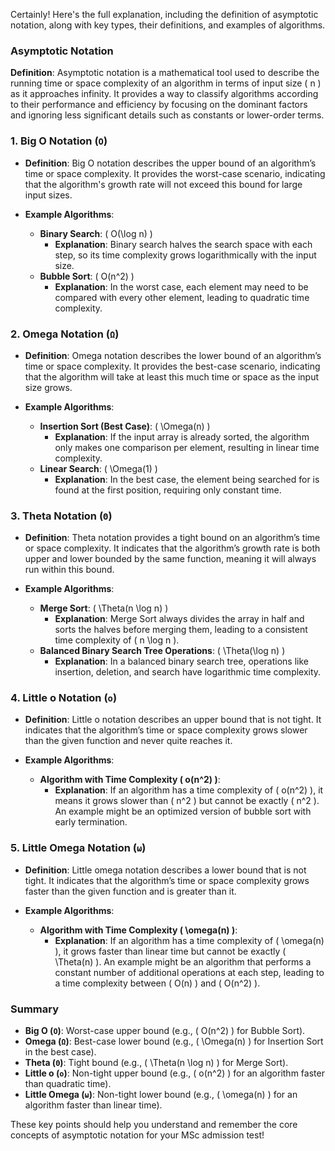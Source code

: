 Certainly! Here's the full explanation, including the definition of asymptotic notation, along with key types, their definitions, and examples of algorithms.

### **Asymptotic Notation**

**Definition**: Asymptotic notation is a mathematical tool used to describe the running time or space complexity of an algorithm in terms of input size \( n \) as it approaches infinity. It provides a way to classify algorithms according to their performance and efficiency by focusing on the dominant factors and ignoring less significant details such as constants or lower-order terms.

### **1. Big O Notation (`O`)**

- **Definition**: Big O notation describes the upper bound of an algorithm’s time or space complexity. It provides the worst-case scenario, indicating that the algorithm's growth rate will not exceed this bound for large input sizes.

- **Example Algorithms**:
  - **Binary Search**: \( O(\log n) \)
    - **Explanation**: Binary search halves the search space with each step, so its time complexity grows logarithmically with the input size.
  - **Bubble Sort**: \( O(n^2) \)
    - **Explanation**: In the worst case, each element may need to be compared with every other element, leading to quadratic time complexity.

### **2. Omega Notation (`Ω`)**

- **Definition**: Omega notation describes the lower bound of an algorithm’s time or space complexity. It provides the best-case scenario, indicating that the algorithm will take at least this much time or space as the input size grows.

- **Example Algorithms**:
  - **Insertion Sort (Best Case)**: \( \Omega(n) \)
    - **Explanation**: If the input array is already sorted, the algorithm only makes one comparison per element, resulting in linear time complexity.
  - **Linear Search**: \( \Omega(1) \)
    - **Explanation**: In the best case, the element being searched for is found at the first position, requiring only constant time.

### **3. Theta Notation (`Θ`)**

- **Definition**: Theta notation provides a tight bound on an algorithm’s time or space complexity. It indicates that the algorithm’s growth rate is both upper and lower bounded by the same function, meaning it will always run within this bound.

- **Example Algorithms**:
  - **Merge Sort**: \( \Theta(n \log n) \)
    - **Explanation**: Merge Sort always divides the array in half and sorts the halves before merging them, leading to a consistent time complexity of \( n \log n \).
  - **Balanced Binary Search Tree Operations**: \( \Theta(\log n) \)
    - **Explanation**: In a balanced binary search tree, operations like insertion, deletion, and search have logarithmic time complexity.

### **4. Little o Notation (`o`)**

- **Definition**: Little o notation describes an upper bound that is not tight. It indicates that the algorithm’s time or space complexity grows slower than the given function and never quite reaches it.

- **Example Algorithms**:
  - **Algorithm with Time Complexity \( o(n^2) \)**:
    - **Explanation**: If an algorithm has a time complexity of \( o(n^2) \), it means it grows slower than \( n^2 \) but cannot be exactly \( n^2 \). An example might be an optimized version of bubble sort with early termination.

### **5. Little Omega Notation (`ω`)**

- **Definition**: Little omega notation describes a lower bound that is not tight. It indicates that the algorithm’s time or space complexity grows faster than the given function and is greater than it.

- **Example Algorithms**:
  - **Algorithm with Time Complexity \( \omega(n) \)**:
    - **Explanation**: If an algorithm has a time complexity of \( \omega(n) \), it grows faster than linear time but cannot be exactly \( \Theta(n) \). An example might be an algorithm that performs a constant number of additional operations at each step, leading to a time complexity between \( O(n) \) and \( O(n^2) \).

### **Summary**

- **Big O (`O`)**: Worst-case upper bound (e.g., \( O(n^2) \) for Bubble Sort).
- **Omega (`Ω`)**: Best-case lower bound (e.g., \( \Omega(n) \) for Insertion Sort in the best case).
- **Theta (`Θ`)**: Tight bound (e.g., \( \Theta(n \log n) \) for Merge Sort).
- **Little o (`o`)**: Non-tight upper bound (e.g., \( o(n^2) \) for an algorithm faster than quadratic time).
- **Little Omega (`ω`)**: Non-tight lower bound (e.g., \( \omega(n) \) for an algorithm faster than linear time).

These key points should help you understand and remember the core concepts of asymptotic notation for your MSc admission test!

